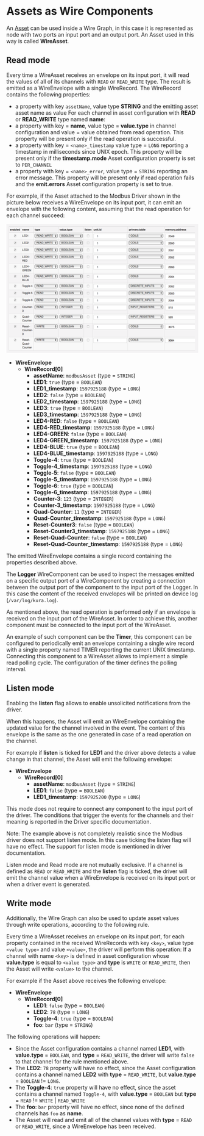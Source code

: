 # Assets as Wire Components

An [Asset](../connect-field-devices/driver-and-asset.md) can be used inside a Wire Graph, in this case it is represented as node with two ports an input port and an output port. An Asset used in this way is called **WireAsset**.



## Read mode

Every time a WireAsset receives an envelope on its input port, it will read the values of all of its channels with `READ` or `READ_WRITE` type. The result is emitted as a WireEnvelope with a single WireRecord. The WireRecord contains the following properties:

* a property with key `assetName`, value type **STRING** and the emitting asset asset name as value
For each channel in asset configuration with **READ** or **READ_WRITE** type named **name**:
* a property with key = **name**, value type = **value.type** in channel configuration and value = value obtained from read operation. This property will be present only if the read operation is successful.
* a property with key = `<name>_timestamp` value type = `LONG` reporting a timestamp in milliseconds since UNIX epoch. This property will be present only if the **timestamp.mode** Asset configuration property is set to `PER_CHANNEL`
* a property with key = `<name>_error`, value type = `STRING` reporting an error message. This property will be present only if read operation fails and the **emit.errors** Asset configuration property is set to true.

For example, if the Asset attached to the Modbus Driver shown in the picture below receives a WireEnvelope on its input port, it can emit an envelope with the following content, assuming that the read operation for each channel succeed:

![WireAsset Read Example](./images/asset-read-example.png)

* **WireEnvelope**
    * **WireRecord[0]**
        * **assetName**: `modbusAsset` (type = `STRING`)
        * **LED1**: `true` (type = `BOOLEAN`)
        * **LED1_timestamp**: `1597925188` (type = `LONG`)
        * **LED2**: `false` (type = `BOOLEAN`)
        * **LED2_timestamp**: `1597925188` (type = `LONG`)
        * **LED3**: `true` (type = `BOOLEAN`)
        * **LED3_timestamp**: `1597925188` (type = `LONG`)
        * **LED4-RED**: `false` (type = `BOOLEAN`)
        * **LED4-RED_timestamp**: `1597925188` (type = `LONG`)
        * **LED4-GREEN**: `false` (type = `BOOLEAN`)
        * **LED4-GREEN_timestamp**: `1597925188` (type = `LONG`)
        * **LED4-BLUE**: `true` (type = `BOOLEAN`)
        * **LED4-BLUE_timestamp**: `1597925188` (type = `LONG`)
        * **Toggle-4**: `true` (type = `BOOLEAN`)
        * **Toggle-4_timestamp**: `1597925188` (type = `LONG`)
        * **Toggle-5**: `false` (type = `BOOLEAN`)
        * **Toggle-5_timestamp**: `1597925188` (type = `LONG`)
        * **Toggle-6**: `true` (type = `BOOLEAN`)
        * **Toggle-6_timestamp**: `1597925188` (type = `LONG`)
        * **Counter-3**: `123` (type = `INTEGER`)
        * **Counter-3_timestamp**: `1597925188` (type = `LONG`)
        * **Quad-Counter**: `11` (type = `INTEGER`)
        * **Quad-Counter_timestamp**: `1597925188` (type = `LONG`)
        * **Reset-Counter3**: `false` (type = `BOOLEAN`)
        * **Reset-Counter3_timestamp**: `1597925188` (type = `LONG`)
        * **Reset-Quad-Counter**: `false` (type = `BOOLEAN`)
        * **Reset-Quad-Counter_timestamp**: `1597925188` (type = `LONG`)

The emitted WireEnvelope contains a single record containing the properties described above.

The **Logger** WireComponent can be used to inspect the messages emitted on a specific output port of a WireComponent by creating a connection between the output port of the component to the input port of the Logger. In this case the content of the received envelopes will be printed on device log (`/var/log/kura.log`).

As mentioned above, the read operation is performed only if an envelope is received on the input port of the WireAsset. In order to achieve this, another component must be connected to the input port of the WireAsset.

An example of such component can be the **Timer**, this component can be configured to periodically emit an envelope containing a single wire record with a single property named TIMER reporting the current UNIX timestamp.
Connecting this component to a WireAsset allows to implement a simple read polling cycle. The configuration of the timer defines the polling interval.



## Listen mode

Enabling the **listen** flag allows to enable unsolicited notifications from the driver.

When this happens, the Asset will emit an WireEnvelope containing the updated value for the channel involved in the event. The content of this envelope is the same as the one generated in case of a read operation on the channel.

For example if **listen** is ticked for **LED1** and the driver above detects a value change in that channel, the Asset will emit the following envelope:

* **WireEnvelope**
    * **WireRecord[0]**
        * **assetName**: `modbusAsset` (type = `STRING`)
        * **LED1**: `false` (type = `BOOLEAN`)
        * **LED1_timestamp**: `1597925200` (type = `LONG`)

This mode does not require to connect any component to the input port of the driver. The conditions that trigger the events for the channels and their meaning is reported in the Driver specific documentation.

Note: The example above is not completely realistic since the Modbus driver does not support listen mode. In this case ticking the listen flag will have no effect. The support for listen mode is mentioned in driver documentation.

Listen mode and Read mode are not mutually exclusive. If a channel is defined as `READ` or `READ_WRITE` and the **listen** flag is ticked, the driver will emit the channel value when a WireEnvelope is received on its input port or when a driver event is generated.



## Write mode

Additionally, the Wire Graph can also be used to update asset values through write operations, according to the following rule.

Every time a WireAsset receives an envelope on its input port, for each property contained in the received WireRecords with key `<key>`, value type `<value type>` and value `<value>`, the driver will perform this operation:
If a channel with name `<key>` is defined in asset configuration whose **value.type** is equal to `<value type>` and **type** is `WRITE` or `READ_WRITE`, then the Asset will write `<value>` to the channel.

For example if the Asset above receives the following envelope:

* **WireEnvelope**
    * **WireRecord[0]**
        * **LED1**: `false` (type = `BOOLEAN`)
        * **LED2**: `78` (type = `LONG`)
        * **Toggle-4**: `true` (type = `BOOLEAN`)
        * **foo**: `bar` (type = `STRING`)

The following operations will happen:

* Since the Asset configuration contains a channel named **LED1**, with **value.type** = `BOOLEAN`, and **type** = `READ_WRITE`, the driver will write `false` to that channel for the rule mentioned above.
* The **LED2**: `78` property will have no effect, since the Asset configuration contains a channel named **LED2** with **type** = `READ_WRITE`, but **value.type** = `BOOLEAN` != `LONG`.
* The **Toggle-4**: `true` property will have no effect, since the asset contains a channel named `Toggle-4`, with **value.type** = `BOOLEAN` but **type**  = `READ` != `WRITE` | `READ_WRITE`
* The  **foo**: `bar` property will have no effect, since none of the defined channels has `foo` as **name**.
* The Asset will read and emit all of the channel values with **type** = `READ` or `READ_WRITE`, since a WireEnvelope has been received.